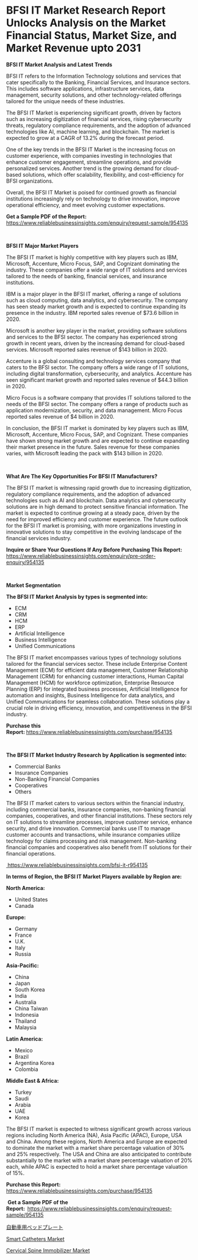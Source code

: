 <p><h1>BFSI IT Market Research Report Unlocks Analysis on the Market Financial Status, Market Size, and Market Revenue upto 2031</h1></p><p><strong>BFSI IT Market Analysis and Latest Trends</strong></p>
<p><p>BFSI IT refers to the Information Technology solutions and services that cater specifically to the Banking, Financial Services, and Insurance sectors. This includes software applications, infrastructure services, data management, security solutions, and other technology-related offerings tailored for the unique needs of these industries.</p><p>The BFSI IT Market is experiencing significant growth, driven by factors such as increasing digitization of financial services, rising cybersecurity threats, regulatory compliance requirements, and the adoption of advanced technologies like AI, machine learning, and blockchain. The market is expected to grow at a CAGR of 13.2% during the forecast period.</p><p>One of the key trends in the BFSI IT Market is the increasing focus on customer experience, with companies investing in technologies that enhance customer engagement, streamline operations, and provide personalized services. Another trend is the growing demand for cloud-based solutions, which offer scalability, flexibility, and cost-efficiency for BFSI organizations.</p><p>Overall, the BFSI IT Market is poised for continued growth as financial institutions increasingly rely on technology to drive innovation, improve operational efficiency, and meet evolving customer expectations.</p></p>
<p><strong>Get a Sample PDF of the Report:&nbsp;</strong> <a href="https://www.reliablebusinessinsights.com/enquiry/request-sample/954135">https://www.reliablebusinessinsights.com/enquiry/request-sample/954135</a></p>
<p>&nbsp;</p>
<p><strong>BFSI IT Major Market Players</strong></p>
<p><p>The BFSI IT market is highly competitive with key players such as IBM, Microsoft, Accenture, Micro Focus, SAP, and Cognizant dominating the industry. These companies offer a wide range of IT solutions and services tailored to the needs of banking, financial services, and insurance institutions.</p><p>IBM is a major player in the BFSI IT market, offering a range of solutions such as cloud computing, data analytics, and cybersecurity. The company has seen steady market growth and is expected to continue expanding its presence in the industry. IBM reported sales revenue of $73.6 billion in 2020.</p><p>Microsoft is another key player in the market, providing software solutions and services to the BFSI sector. The company has experienced strong growth in recent years, driven by the increasing demand for cloud-based services. Microsoft reported sales revenue of $143 billion in 2020.</p><p>Accenture is a global consulting and technology services company that caters to the BFSI sector. The company offers a wide range of IT solutions, including digital transformation, cybersecurity, and analytics. Accenture has seen significant market growth and reported sales revenue of $44.3 billion in 2020.</p><p>Micro Focus is a software company that provides IT solutions tailored to the needs of the BFSI sector. The company offers a range of products such as application modernization, security, and data management. Micro Focus reported sales revenue of $4 billion in 2020.</p><p>In conclusion, the BFSI IT market is dominated by key players such as IBM, Microsoft, Accenture, Micro Focus, SAP, and Cognizant. These companies have shown strong market growth and are expected to continue expanding their market presence in the future. Sales revenue for these companies varies, with Microsoft leading the pack with $143 billion in 2020.</p></p>
<p>&nbsp;</p>
<p><strong>What Are The Key Opportunities For BFSI IT Manufacturers?</strong></p>
<p><p>The BFSI IT market is witnessing rapid growth due to increasing digitization, regulatory compliance requirements, and the adoption of advanced technologies such as AI and blockchain. Data analytics and cybersecurity solutions are in high demand to protect sensitive financial information. The market is expected to continue growing at a steady pace, driven by the need for improved efficiency and customer experience. The future outlook for the BFSI IT market is promising, with more organizations investing in innovative solutions to stay competitive in the evolving landscape of the financial services industry.</p></p>
<p><strong>Inquire or Share Your Questions If Any Before Purchasing This Report:</strong> <a href="https://www.reliablebusinessinsights.com/enquiry/pre-order-enquiry/954135">https://www.reliablebusinessinsights.com/enquiry/pre-order-enquiry/954135</a></p>
<p>&nbsp;</p>
<p><strong>Market Segmentation</strong></p>
<p><strong>The BFSI IT Market Analysis by types is segmented into:</strong></p>
<p><ul><li>ECM</li><li>CRM</li><li>HCM</li><li>ERP</li><li>Artificial Intelligence</li><li>Business Intelligence</li><li>Unified Communications</li></ul></p>
<p><p>The BFSI IT market encompasses various types of technology solutions tailored for the financial services sector. These include Enterprise Content Management (ECM) for efficient data management, Customer Relationship Management (CRM) for enhancing customer interactions, Human Capital Management (HCM) for workforce optimization, Enterprise Resource Planning (ERP) for integrated business processes, Artificial Intelligence for automation and insights, Business Intelligence for data analytics, and Unified Communications for seamless collaboration. These solutions play a crucial role in driving efficiency, innovation, and competitiveness in the BFSI industry.</p></p>
<p><strong>Purchase this Report:&nbsp;</strong><a href="https://www.reliablebusinessinsights.com/purchase/954135">https://www.reliablebusinessinsights.com/purchase/954135</a></p>
<p>&nbsp;</p>
<p><strong>The BFSI IT Market Industry Research by Application is segmented into:</strong></p>
<p><ul><li>Commercial Banks</li><li>Insurance Companies</li><li>Non-Banking Financial Companies</li><li>Cooperatives</li><li>Others</li></ul></p>
<p><p>The BFSI IT market caters to various sectors within the financial industry, including commercial banks, insurance companies, non-banking financial companies, cooperatives, and other financial institutions. These sectors rely on IT solutions to streamline processes, improve customer service, enhance security, and drive innovation. Commercial banks use IT to manage customer accounts and transactions, while insurance companies utilize technology for claims processing and risk management. Non-banking financial companies and cooperatives also benefit from IT solutions for their financial operations.</p></p>
<p><a href="https://www.reliablebusinessinsights.com/bfsi-it-r954135">&nbsp;https://www.reliablebusinessinsights.com/bfsi-it-r954135</a></p>
<p><strong>In terms of Region, the BFSI IT Market Players available by Region are:</strong></p>
<p>
    <p> <strong> North America: </strong>
        <ul>
            <li>United States</li>
            <li>Canada</li>
        </ul>
        </p> 
    <p> <strong> Europe: </strong>
        <ul>
            <li>Germany</li>
            <li>France</li>
            <li>U.K.</li>
            <li>Italy</li>
            <li>Russia</li>
        </ul>
        </p> 
    <p> <strong> Asia-Pacific: </strong>
        <ul>
            <li>China</li>
            <li>Japan</li>
            <li>South Korea</li>
            <li>India</li>
            <li>Australia</li>
            <li>China Taiwan</li>
            <li>Indonesia</li>
            <li>Thailand</li>
            <li>Malaysia</li>
        </ul>
        </p> 
    <p> <strong> Latin America: </strong>
        <ul>
            <li>Mexico</li>
            <li>Brazil</li>
            <li>Argentina Korea</li>
            <li>Colombia</li>
        </ul>
        </p> 
    <p> <strong> Middle East & Africa: </strong>
        <ul>
            <li>Turkey</li>
            <li>Saudi</li>
            <li>Arabia</li>
            <li>UAE</li>
            <li>Korea</li>
        </ul>
    </p>
    </p>
<p><p>The BFSI IT market is expected to witness significant growth across various regions including North America (NA), Asia Pacific (APAC), Europe, USA and China. Among these regions, North America and Europe are expected to dominate the market with a market share percentage valuation of 30% and 25% respectively. The USA and China are also anticipated to contribute substantially to the market with a market share percentage valuation of 20% each, while APAC is expected to hold a market share percentage valuation of 15%.</p></p>
<p><strong>Purchase this Report: </strong><a href="https://www.reliablebusinessinsights.com/purchase/954135">https://www.reliablebusinessinsights.com/purchase/954135</a></p>
<p>&nbsp;<strong>Get a Sample PDF of the Report:&nbsp;&nbsp;</strong><a href="https://www.reliablebusinessinsights.com/enquiry/request-sample/954135">https://www.reliablebusinessinsights.com/enquiry/request-sample/954135</a></p>
<p><strong></strong></p>
<p><p><a href="https://github.com/ihabdkwlxs948/Market-Research-Report-List-3/blob/main/9728539174738.md">自動車用ベッドプレート</a></p><p><a href="https://github.com/wnxtvsgd56/Market-Research-Report-List-1/blob/main/smart-catheters-market.md">Smart Catheters Market</a></p><p><a href="https://github.com/crlaem461/Market-Research-Report-List-1/blob/main/cervical-spine-immobilizer-market.md">Cervical Spine Immobilizer Market</a></p></p>